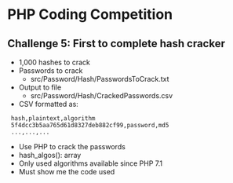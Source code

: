 # PHP Coding Competition

## Challenge 5: First to complete hash cracker
- 1,000 hashes to crack
- Passwords to crack
  - src/Password/Hash/PasswordsToCrack.txt
- Output to file
  - src/Password/Hash/CrackedPasswords.csv
- CSV formatted as:
```csv
 hash,plaintext,algorithm
 5f4dcc3b5aa765d61d8327deb882cf99,password,md5
 ...,...,...
```
- Use PHP to crack the passwords
- hash_algos(): array
- Only used algorithms available since PHP 7.1
- Must show me the code used